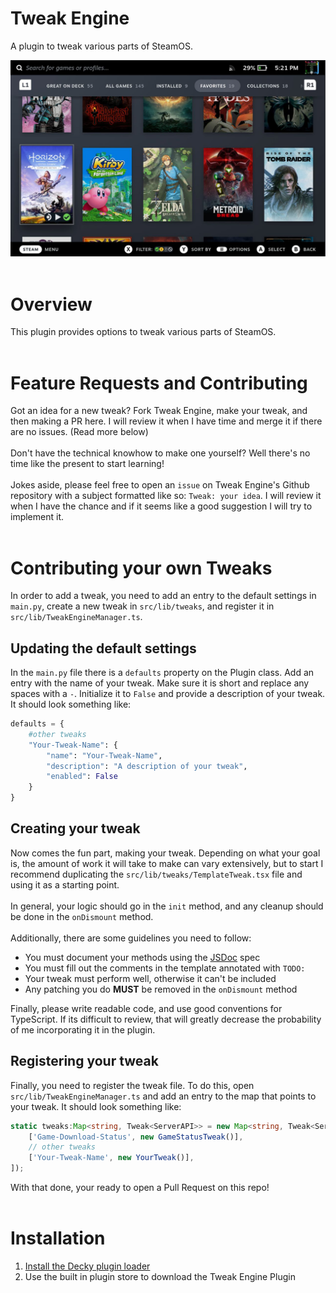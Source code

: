 # Tweak Engine

A plugin to tweak various parts of SteamOS.


![Main View](./assets/thumbnail.png)
<br/>
<br/>

# Overview
This plugin provides options to tweak various parts of SteamOS.
<br/>
<br/>

# Feature Requests and Contributing
Got an idea for a new tweak? Fork Tweak Engine, make your tweak, and then making a PR here. I will review it when I have time and merge it if there are no issues. (Read more below)
<br/>
<br/>
Don't have the technical knowhow to make one yourself? Well there's no time like the present to start learning!
<br/>
<br/>
Jokes aside, please feel free to open an `issue` on Tweak Engine's Github repository with a subject formatted like so: `Tweak: your idea`. I will review it when I have the chance and if it seems like a good suggestion I will try to implement it.
<br/>
<br/>

# Contributing your own Tweaks
In order to add a tweak, you need to add an entry to the default settings in `main.py`, create a new tweak in `src/lib/tweaks`, and register it in `src/lib/TweakEngineManager.ts`.

## Updating the default settings
In the `main.py` file there is a `defaults` property on the Plugin class. Add an entry with the name of your tweak. Make sure it is short and replace any spaces with a `-`. Initialize it to `False` and provide a description of your tweak. It should look something like:<br/>
```python
defaults = {
    #other tweaks
    "Your-Tweak-Name": {
        "name": "Your-Tweak-Name",
        "description": "A description of your tweak",
        "enabled": False
    }
}
```

## Creating your tweak
Now comes the fun part, making your tweak. Depending on what your goal is, the amount of work it will take to make can vary extensively, but to start I recommend duplicating the `src/lib/tweaks/TemplateTweak.tsx` file and using it as a starting point.
<br/>
<br/>
In general, your logic should go in the `init` method, and any cleanup should be done in the `onDismount` method.
<br/>
<br/>
Additionally, there are some guidelines you need to follow:<br/>
 - You must document your methods using the [JSDoc](https://jsdoc.app/) spec
 - You must fill out the comments in the template annotated with `TODO:`
 - Your tweak must perform well, otherwise it can't be included
 - Any patching you do **MUST** be removed in the `onDismount` method

Finally, please write readable code, and use good conventions for TypeScript. If its difficult to review, that will greatly decrease the probability of me incorporating it in the plugin.

## Registering your tweak
Finally, you need to register the tweak file. To do this, open `src/lib/TweakEngineManager.ts` and add an entry to the map that points to your tweak. It should look something like:<br/>
```ts
static tweaks:Map<string, Tweak<ServerAPI>> = new Map<string, Tweak<ServerAPI>>([
    ['Game-Download-Status', new GameStatusTweak()],
    // other tweaks
    ['Your-Tweak-Name', new YourTweak()],
]);
```
With that done, your ready to open a Pull Request on this repo!
<br/>
<br/>

# Installation
1. [Install the Decky plugin loader](https://github.com/SteamDeckHomebrew/decky-loader#installation)
2. Use the built in plugin store to download the Tweak Engine Plugin